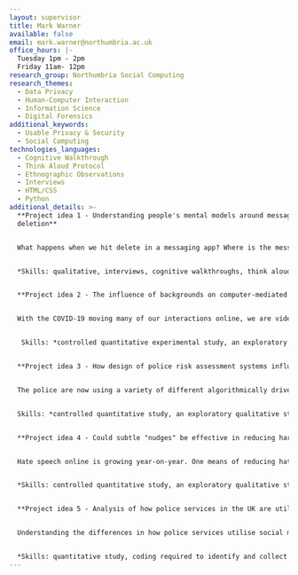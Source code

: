 ```yaml
---
layout: supervisor
title: Mark Warner
available: false
email: mark.warner@northumbria.ac.uk
office_hours: |-
  Tuesday 1pm - 2pm 
  Friday 11am- 12pm
research_group: Northumbria Social Computing
research_themes:
  - Data Privacy
  - Human-Computer Interaction
  - Information Science
  - Digital Forensics
additional_keywords:
  - Usable Privacy & Security
  - Social Computing
technologies_languages:
  - Cognitive Walkthrough
  - Think Aloud Protocol
  - Ethnographic Observations
  - Interviews
  - HTML/CSS
  - Python
additional_details: >-
  **Project idea 1 - Understanding people's mental models around message
  deletion**


  What happens when we hit delete in a messaging app? Where is the message stored? Is it really deleted? Is it deleted everywhere? Could it be recovered? This project will use qualitative methods to understand how people think message deletion works in two or more messaging apps.


  *Skills: qualitative, interviews, cognitive walkthroughs, think alouds*


  **Project idea 2 - The influence of backgrounds on computer-mediated video interactions**


  With the COVID-19 moving many of our interactions online, we are video calling each other more than ever before. Unlike in person meetings, online meetings allow us to replace our background. But what affect might this have on how people interact with each other? This project is interested in how people's backgrounds (e.g., no filter, blurred, other) influence how people are perceived by others (e.g., interpersonal trust).


   Skills: *controlled quantitative experimental study, an exploratory qualitative study or mixed methods*


  **Project idea 3 - How design of police risk assessment systems influence decision-making** 


  The police are now using a variety of different algorithmically driven systems to help support decision-making. For example oxRec (<https://oxrisk.com/oxrec-9/>) calculates the risk of violent reoffending of released prisoners. What we do not know is how people (e.g., police officers) evaluate and process the outputs of these models, and make sense of them in order to support their decision-making. Could the design of these systems positively (or negatively) influence their decision-making. 


  Skills: *controlled quantitative study, an exploratory qualitative study or mixed methods*


  **Project idea 4 - Could subtle "nudges" be effective in reducing harmful online speech?**


  Hate speech online is growing year-on-year. One means of reducing hate speech is to develop indicators that inform people of their hurtful/harmful comments as they type. These indicators are often very explicit e.g. "Your message may hurt someone". But could more subtle "nudges" (see nudge theory) be more effective? e.g., could changes to interface colour or sound be used to discourage the typing of harmful content? 


  *Skills: controlled quantitative study, an exploratory qualitative study or mixed methods, coding most likely required to develop a prototype interface (e.g., python, java, react)*


  **Project idea 5 - Analysis of how police services in the UK are utilise social media**


  Understanding the differences in how police services utilise social media through an analysis of Twitter data (e.g., analysis of multiple policing account tweets in terms of their tone, sentiment, posting frequency, engagement).


  *Skills: quantitative study, coding required to identify and collect tweets and perform analysis across data, NLP/python.*
---
```

